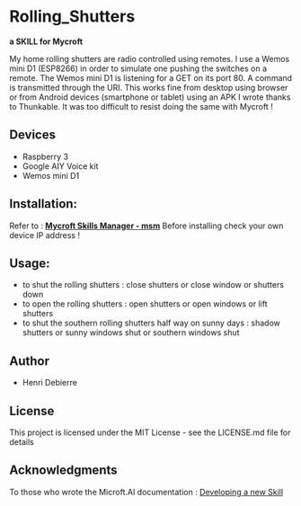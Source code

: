 # Rolling_Shutters
**a SKILL for Mycroft**

My home rolling shutters are radio controlled using remotes. 
I use a Wemos mini D1 (ESP8266) in order to simulate one pushing the switches on a remote. 
The Wemos mini D1 is listening for a GET on its port 80. A command is transmitted through the URI.
This works fine from desktop using browser or from Android devices (smartphone or tablet) using an APK I wrote thanks to Thunkable.
It was too difficult to resist doing the same with Mycroft !


## Devices
* Raspberry 3 
* Google AIY Voice kit 
* Wemos mini D1 


## Installation:
Refer to : **[Mycroft Skills Manager - msm](https://mycroft.ai/documentation/msm/)**
Before installing check your own device IP address !


## Usage:
* to shut the rolling shutters : close shutters or close window or shutters down
* to open the rolling shutters : open shutters or open windows or lift shutters
* to shut the southern rolling shutters half way on sunny days : shadow shutters or sunny windows shut or southern windows shut


## Author
* Henri Debierre


## License
This project is licensed under the MIT License - see the LICENSE.md file for details

## Acknowledgments
To those who wrote the Microft.AI documentation : [Developing a new Skill](https://mycroft.ai/documentation/skills/introduction-developing-skills/#structure-of-the-skill-repo)

